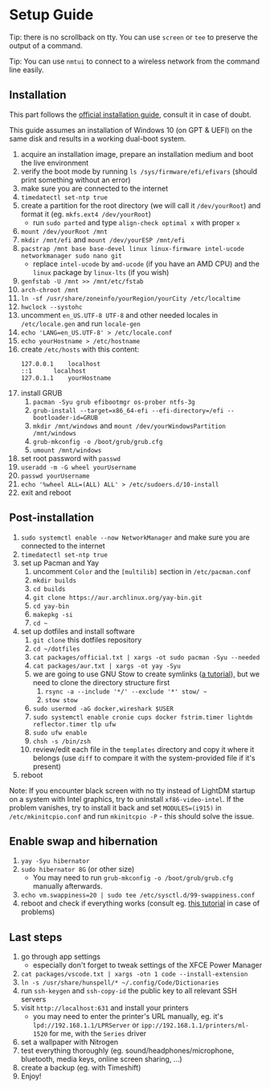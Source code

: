 # Setup Guide

Tip: there is no scrollback on tty. You can use `screen` or `tee` to preserve the output of a
command.

Tip: You can use `nmtui` to connect to a wireless network from the command line easily.

## Installation

This part follows the
[official installation guide](https://wiki.archlinux.org/index.php/Installation_guide),
consult it in case of doubt.

This guide assumes an installation of Windows 10 (on GPT & UEFI) on the same disk and results in
a working dual-boot system.

1. acquire an installation image, prepare an installation medium and boot the live environment
1. verify the boot mode by running `ls /sys/firmware/efi/efivars` (should print something without
   an error)
1. make sure you are connected to the internet
1. `timedatectl set-ntp true`
1. create a partition for the root directory (we will call it `/dev/yourRoot`) and format it
   (eg. `mkfs.ext4 /dev/yourRoot`)
   - run `sudo parted` and type `align-check optimal x` with proper `x`
1. `mount /dev/yourRoot /mnt`
1. `mkdir /mnt/efi` and `mount /dev/yourESP /mnt/efi`
1. `pacstrap /mnt base base-devel linux linux-firmware intel-ucode networkmanager sudo nano git`
   - replace `intel-ucode` by `amd-ucode` (if you have an AMD CPU) and the `linux` package by
     `linux-lts` (if you wish)
1. `genfstab -U /mnt >> /mnt/etc/fstab`
1. `arch-chroot /mnt`
1. `ln -sf /usr/share/zoneinfo/yourRegion/yourCity /etc/localtime`
1. `hwclock --systohc`
1. uncomment `en_US.UTF-8 UTF-8` and other needed locales in `/etc/locale.gen` and run `locale-gen`
1. `echo 'LANG=en_US.UTF-8' > /etc/locale.conf`
1. `echo yourHostname > /etc/hostname`
1. create `/etc/hosts` with this content:
   ```
   127.0.0.1	localhost
   ::1		localhost
   127.0.1.1	yourHostname
   ```
1. install GRUB
   1. `pacman -Syu grub efibootmgr os-prober ntfs-3g`
   1. `grub-install --target=x86_64-efi --efi-directory=/efi --bootloader-id=GRUB`
   1. `mkdir /mnt/windows` and `mount /dev/yourWindowsPartition /mnt/windows`
   1. `grub-mkconfig -o /boot/grub/grub.cfg`
   1. `umount /mnt/windows`
1. set root password with `passwd`
1. `useradd -m -G wheel yourUsername`
1. `passwd yourUsername`
1. `echo '%wheel ALL=(ALL) ALL' > /etc/sudoers.d/10-install`
1. exit and reboot

## Post-installation
1. `sudo systemctl enable --now NetworkManager` and make sure you are connected to the internet
1. `timedatectl set-ntp true`
1. set up Pacman and Yay
   1. uncomment `Color` and the `[multilib]` section in `/etc/pacman.conf`
   1. `mkdir builds`
   1. `cd builds`
   1. `git clone https://aur.archlinux.org/yay-bin.git`
   1. `cd yay-bin`
   1. `makepkg -si`
   1. `cd ~`
1. set up dotfiles and install software
   1. `git clone` this dotfiles repository
   1. `cd ~/dotfiles`
   1. `cat packages/official.txt | xargs -ot sudo pacman -Syu --needed`
   1. `cat packages/aur.txt | xargs -ot yay -Syu`
   1. we are going to use GNU Stow to create symlinks
      ([a tutorial](https://alexpearce.me/2016/02/managing-dotfiles-with-stow/)),
      but we need to clone the directory structure first
      1. `rsync -a --include '*/' --exclude '*' stow/ ~`
      1. `stow stow`
   1. `sudo usermod -aG docker,wireshark $USER`
   1. `sudo systemctl enable cronie cups docker fstrim.timer lightdm reflector.timer tlp ufw`
   1. `sudo ufw enable`
   1. `chsh -s /bin/zsh`
   1. review/edit each file in the `templates` directory and copy it where it belongs (use `diff`
      to compare it with the system-provided file if it's present)
1. reboot

Note: If you encounter black screen with no tty instead of LightDM startup on a system with Intel
graphics, try to uninstall `xf86-video-intel`. If the problem vanishes, try to install it back and
set `MODULES=(i915)` in `/etc/mkinitcpio.conf` and run `mkinitcpio -P` - this should solve the
issue.

## Enable swap and hibernation
   1. `yay -Syu hibernator`
   1. `sudo hibernator 8G` (or other size)
      - You may need to run `grub-mkconfig -o /boot/grub/grub.cfg` manually afterwards.
   1. `echo vm.swappiness=20 | sudo tee /etc/sysctl.d/99-swappiness.conf`
   1. reboot and check if everything works (consult eg.
      [this tutorial](https://confluence.jaytaala.com/display/TKB/Use+a+swap+file+and+enable+hibernation+on+Arch+Linux+-+including+on+a+LUKS+root+partition)
      in case of problems)

## Last steps
1. go through app settings
   - especially don't forget to tweak settings of the XFCE Power Manager
1. `cat packages/vscode.txt | xargs -otn 1 code --install-extension`
1. `ln -s /usr/share/hunspell/* ~/.config/Code/Dictionaries`
1. run `ssh-keygen` and `ssh-copy-id` the public key to all relevant SSH servers
1. visit `http://localhost:631` and install your printers
   - you may need to enter the printer's URL manually, eg. it's `lpd://192.168.1.1/LPRServer` or
     `ipp://192.168.1.1/printers/ml-1520` for me, with the `Series` driver
1. set a wallpaper with Nitrogen
1. test everything thoroughly (eg. sound/headphones/microphone, bluetooth, media keys, online screen
   sharing, ...)
1. create a backup (eg. with Timeshift)
1. Enjoy!
